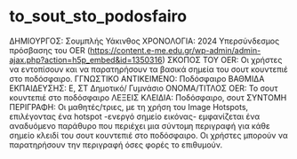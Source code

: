 # to_sout_sto_podosfairo
ΔΗΜΙΟΥΡΓΟΣ: Σουμπλής Υάκινθος
ΧΡΟΝΟΛΟΓΙΑ: 2024
Υπερσύνδεσμος πρόσβασης του OER (https://content.e-me.edu.gr/wp-admin/admin-ajax.php?action=h5p_embed&id=1350316)
ΣΚΟΠΟΣ ΤΟΥ OER: Οι χρήστες να εντοπίσουν και να παρατηρήσουν τα βασικά σημεία του σουτ κουντεπιέ στο ποδόσφαιρο. 
ΓΓΝΩΣΤΙΚΟ ΑΝΤΙΚΕΙΜΕΝΟ: Ποδόσφαιρο
ΒΑΘΜΙΔΑ ΕΚΠΑΙΔΕΥΣΗΣ: Ε, ΣΤ Δημοτικό/ Γυμνάσιο 
ΟΝΟΜΑ/ΤΙΤΛΟΣ OER: Το σουτ κουντεπιέ στο ποδόσφαιρο
ΛΕΞΕΙΣ ΚΛΕΙΔΙΑ: Ποδόσφαιρο, σουτ
ΣΥΝΤΟΜΗ ΠΕΡΙΓΡΑΦΗ: Οι μαθητές/τριες, με τη χρήση του Image Hotspots, επιλέγοντας ένα hotspot -ενεργό σημείο εικόνας- εμφανίζεται ένα αναδυόμενο παράθυρο που περιέχει μια σύντομη περιγραφή για κάθε σημείο κλειδί του σουτ κουντεπιέ στο ποδόσφαιρο. Οι χρήστες μπορούν να παρατηρήσουν την περιγραφή όσες φορές το επιθυμούν.
